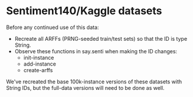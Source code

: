 # Sentiment140/Kaggle datasets

Before any continued use of this data:
- Recreate all ARFFs (PRNG-seeded train/test sets) so that the ID is type String.
- Observe these functions in say.senti when making the ID changes:
  - init-instance
  - add-instance
  - create-arffs

We've recreated the base 100k-instance versions of these datasets with
String IDs, but the full-data versions will need to be done as well.
